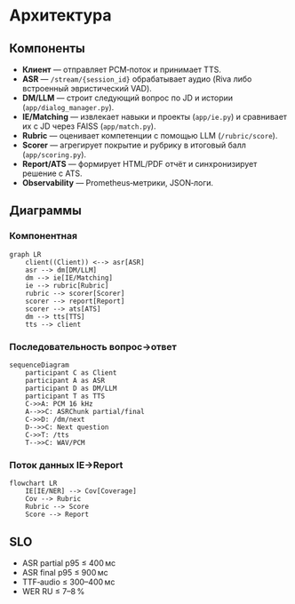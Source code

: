 # Архитектура

## Компоненты
- **Клиент** — отправляет PCM‑поток и принимает TTS.
- **ASR** — `/stream/{session_id}` обрабатывает аудио (Riva либо встроенный эвристический VAD).
- **DM/LLM** — строит следующий вопрос по JD и истории (`app/dialog_manager.py`).
- **IE/Matching** — извлекает навыки и проекты (`app/ie.py`) и сравнивает их с JD через FAISS (`app/match.py`).
- **Rubric** — оценивает компетенции с помощью LLM (`/rubric/score`).
- **Scorer** — агрегирует покрытие и рубрику в итоговый балл (`app/scoring.py`).
- **Report/ATS** — формирует HTML/PDF отчёт и синхронизирует решение с ATS.
- **Observability** — Prometheus‑метрики, JSON‑логи.

## Диаграммы

### Компонентная
```mermaid
graph LR
    client((Client)) <--> asr[ASR]
    asr --> dm[DM/LLM]
    dm --> ie[IE/Matching]
    ie --> rubric[Rubric]
    rubric --> scorer[Scorer]
    scorer --> report[Report]
    scorer --> ats[ATS]
    dm --> tts[TTS]
    tts --> client
```

### Последовательность вопрос→ответ
```mermaid
sequenceDiagram
    participant C as Client
    participant A as ASR
    participant D as DM/LLM
    participant T as TTS
    C->>A: PCM 16 kHz
    A-->>C: ASRChunk partial/final
    C->>D: /dm/next
    D-->>C: Next question
    C->>T: /tts
    T-->>C: WAV/PCM
```

### Поток данных IE→Report
```mermaid
flowchart LR
    IE[IE/NER] --> Cov[Coverage]
    Cov --> Rubric
    Rubric --> Score
    Score --> Report
```

## SLO
- ASR partial p95 ≤ 400 мс
- ASR final p95 ≤ 900 мс
- TTF‑audio ≤ 300–400 мс
- WER RU ≤ 7–8 %
